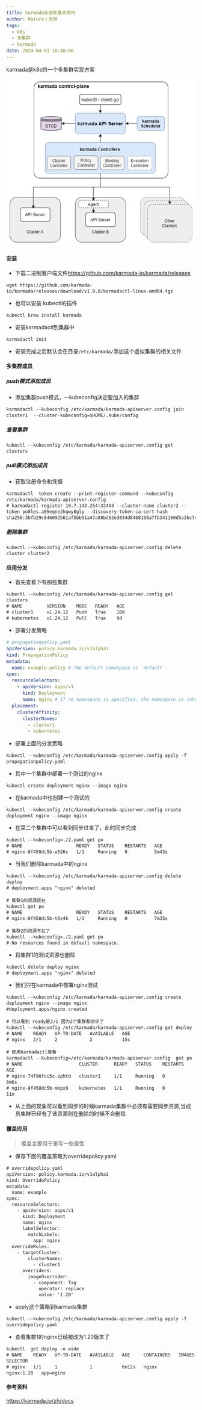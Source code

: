 ```yaml
---
title: karmada安装和基本使用
author: Nature丿灵然
tags:
  - k8s
  - 多集群
  - karmada
date: 2024-04-01 18:48:00
---
```

karmada是k8s的一个多集群实现方案

<!--more-->

![alt text](../images/karmada-1.png)

#### 安装

- 下载二进制客户端文件<https://github.com/karmada-io/karmada/releases>

```shell
wget https://github.com/karmada-io/karmada/releases/download/v1.9.0/karmadactl-linux-amd64.tgz
```

- 也可以安装 kubectl的插件

```shell
kubectl krew install karmada
```

- 安装karmadactl到集群中

```shell
karmadactl init 
```

- 安装完成之后默认会在目录`/etc/karmada/`添加这个虚拟集群的相关文件

#### 多集群成员

##### push模式添加成员

- 添加集群push模式，--kubeconfig决定要加入的集群

```shell
karmadactl --kubeconfig /etc/karmada/karmada-apiserver.config join cluster1  --cluster-kubeconfig=$HOME/.kube/config
```

##### 查看集群

```shell
kubectl --kubeconfig /etc/karmada/karmada-apiserver.config get clusters
```

##### pull模式添加成员

- 获取注册命令和凭据

```shell
karmadactl  token create --print-register-command --kubeconfig /etc/karmada/karmada-apiserver.config
# karmadactl register 10.7.143.254:32443 --cluster-name cluster2 --token po8les.a05eqne2hqwy8gly --discovery-token-ca-cert-hash sha256:3bfb29c846092b61af5bb51a47a88bd52ed834d8468158a7fb341180d5a3bc74
```

##### 删除集群

```shell
kubectl --kubeconfig /etc/karmada/karmada-apiserver.config delete cluster cluster2
```

#### 应用分发

- 首先查看下有那些集群

```shell
kubectl --kubeconfig /etc/karmada/karmada-apiserver.config get clusters
# NAME         VERSION    MODE   READY   AGE
# cluster1     v1.24.12   Push   True    10d
# kubernetes   v1.24.12   Pull   True    9d
```

- 部署分发策略

```yaml
# propagationpolicy.yaml
apiVersion: policy.karmada.io/v1alpha1
kind: PropagationPolicy
metadata:
  name: example-policy # The default namespace is `default`.
spec:
  resourceSelectors:
    - apiVersion: apps/v1
      kind: Deployment
      name: nginx # If no namespace is specified, the namespace is inherited from the parent object scope.
  placement:
    clusterAffinity:
      clusterNames:
        - cluster1
        - kubernetes
```

- 部署上面的分发策略

```shell
kubectl --kubeconfig /etc/karmada/karmada-apiserver.config apply -f propagationpolicy.yaml
```

- 其中一个集群中部署一个测试的nginx

```shell
kubectl create deployment nginx --image nginx
```

- 在karmada中也创建一个测试的

```shell
kubectl --kubeconfig /etc/karmada/karmada-apiserver.config create deployment nginx --image nginx
```

- 在第二个集群中可以看到同步过来了，此时同步完成

```shell
kubectl --kubeconfig=./2.yaml get po
# NAME                    READY   STATUS    RESTARTS   AGE
# nginx-8f458dc5b-w526c   1/1     Running   0          5m43s
```

- 当我们删除karmada中的nginx

```shell
kubectl --kubeconfig /etc/karmada/karmada-apiserver.config delete deploy
# deployment.apps "nginx" deleted

# 集群1的资源还在
kubectl get po
# NAME                    READY   STATUS    RESTARTS   AGE
# nginx-8f458dc5b-t6z4k   1/1     Running   0          7m35s

# 集群2的资源不在了
kubectl --kubeconfig=./2.yaml get po
# No resources found in default namespace.
```

- 将集群1的测试资源也删除

```shell
kubectl delete deploy nginx
# deployment.apps "nginx" deleted
```

- 我们只在karmada中部署nginx测试

```shell
kubectl --kubeconfig /etc/karmada/karmada-apiserver.config create deployment nginx --image nginx
#deployment.apps/nginx created

# 可以看到 ready是2/1 因为2个集群都同步了
kubectl --kubeconfig /etc/karmada/karmada-apiserver.config get deploy  
# NAME    READY   UP-TO-DATE   AVAILABLE   AGE
# nginx   2/1     2            2           15s

# 使用karmadactl查看
karmadactl --kubeconfig=/etc/karmada/karmada-apiserver.config  get po
# NAME                     CLUSTER      READY   STATUS    RESTARTS   AGE
# nginx-74f96fcc5c-zphtd   cluster1     1/1     Running   0          6m6s
# nginx-8f458dc5b-mkpx9    kubernetes   1/1     Running   0          11m
```

- 从上面的现象可以看到同步的时候karmada集群中必须有需要同步资源,当成员集群已经有了该资源则在删除的时候不会删除

#### 覆盖应用

> 覆盖主要用于重写一些属性

- 保存下面的覆盖策略为overridepolicy.yaml

```shell
# overridepolicy.yaml
apiVersion: policy.karmada.io/v1alpha1
kind: OverridePolicy
metadata:
  name: example
spec:
  resourceSelectors:
    - apiVersion: apps/v1
      kind: Deployment
      name: nginx
      labelSelector:
        matchLabels:
          app: nginx
  overrideRules:
    - targetCluster:
        clusterNames:
          - cluster1
      overriders:
        imageOverrider:
          - component: Tag
            operator: replace
            value: '1.20'
```

- apply这个策略到karmada集群

```shell
kubectl --kubeconfig /etc/karmada/karmada-apiserver.config apply -f overridepolicy.yaml
```

- 查看集群1的nginx已经被改为1.20版本了

```shell
kubectl  get deploy -o wide 
# NAME    READY   UP-TO-DATE   AVAILABLE   AGE     CONTAINERS   IMAGES       SELECTOR
# nginx   1/1     1            1           6m12s   nginx        nginx:1.20   app=nginx
```

#### 参考资料

<https://karmada.io/zh/docs>
